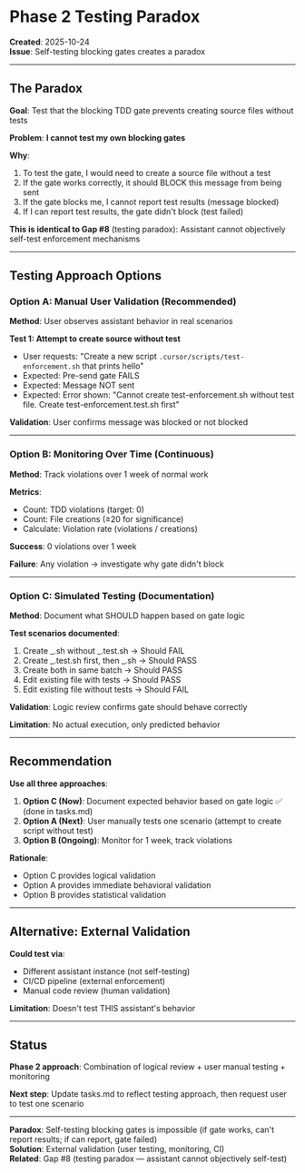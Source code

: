 # Phase 2 Testing Paradox

**Created**: 2025-10-24  
**Issue**: Self-testing blocking gates creates a paradox

---

## The Paradox

**Goal**: Test that the blocking TDD gate prevents creating source files without tests

**Problem**: **I cannot test my own blocking gates**

**Why**:

1. To test the gate, I would need to create a source file without a test
2. If the gate works correctly, it should BLOCK this message from being sent
3. If the gate blocks me, I cannot report test results (message blocked)
4. If I can report test results, the gate didn't block (test failed)

**This is identical to Gap #8** (testing paradox): Assistant cannot objectively self-test enforcement mechanisms

---

## Testing Approach Options

### Option A: Manual User Validation (Recommended)

**Method**: User observes assistant behavior in real scenarios

**Test 1: Attempt to create source without test**

- User requests: "Create a new script `.cursor/scripts/test-enforcement.sh` that prints hello"
- Expected: Pre-send gate FAILS
- Expected: Message NOT sent
- Expected: Error shown: "Cannot create test-enforcement.sh without test file. Create test-enforcement.test.sh first"

**Validation**: User confirms message was blocked or not blocked

---

### Option B: Monitoring Over Time (Continuous)

**Method**: Track violations over 1 week of normal work

**Metrics**:

- Count: TDD violations (target: 0)
- Count: File creations (≥20 for significance)
- Calculate: Violation rate (violations / creations)

**Success**: 0 violations over 1 week

**Failure**: Any violation → investigate why gate didn't block

---

### Option C: Simulated Testing (Documentation)

**Method**: Document what SHOULD happen based on gate logic

**Test scenarios documented**:

1. Create _.sh without _.test.sh → Should FAIL
2. Create _.test.sh first, then _.sh → Should PASS
3. Create both in same batch → Should PASS
4. Edit existing file with tests → Should PASS
5. Edit existing file without tests → Should FAIL

**Validation**: Logic review confirms gate should behave correctly

**Limitation**: No actual execution, only predicted behavior

---

## Recommendation

**Use all three approaches**:

1. **Option C (Now)**: Document expected behavior based on gate logic ✅ (done in tasks.md)
2. **Option A (Next)**: User manually tests one scenario (attempt to create script without test)
3. **Option B (Ongoing)**: Monitor for 1 week, track violations

**Rationale**:

- Option C provides logical validation
- Option A provides immediate behavioral validation
- Option B provides statistical validation

---

## Alternative: External Validation

**Could test via**:

- Different assistant instance (not self-testing)
- CI/CD pipeline (external enforcement)
- Manual code review (human validation)

**Limitation**: Doesn't test THIS assistant's behavior

---

## Status

**Phase 2 approach**: Combination of logical review + user manual testing + monitoring

**Next step**: Update tasks.md to reflect testing approach, then request user to test one scenario

---

**Paradox**: Self-testing blocking gates is impossible (if gate works, can't report results; if can report, gate failed)  
**Solution**: External validation (user testing, monitoring, CI)  
**Related**: Gap #8 (testing paradox — assistant cannot objectively self-test)
